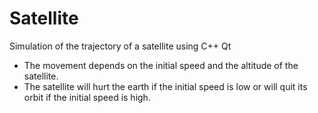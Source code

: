 # Satellite
Simulation of the trajectory of a satellite using C++ Qt
- The movement depends on the initial speed and the altitude of the satellite. 
- The satellite will hurt the earth if the initial speed is low or will quit its orbit if the initial speed is high.


